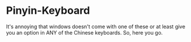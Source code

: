 # Pinyin-Keyboard
It's annoying that windows doesn't come with one of these or at least give you an option in ANY of the Chinese keyboards. So, here you go.
